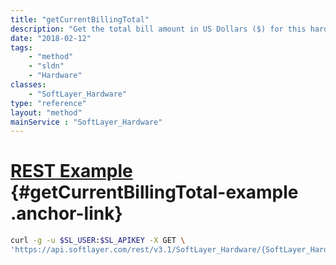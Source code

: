 ```yaml
---
title: "getCurrentBillingTotal"
description: "Get the total bill amount in US Dollars ($) for this hardware in the current billing period. This includes all bandwidth used up to the point the method is called on the hardware. "
date: "2018-02-12"
tags:
    - "method"
    - "sldn"
    - "Hardware"
classes:
    - "SoftLayer_Hardware"
type: "reference"
layout: "method"
mainService : "SoftLayer_Hardware"
---
```


# [REST Example](#getCurrentBillingTotal-example) <a href="/article/rest/"><i class="fas fa-question"></i></a> {#getCurrentBillingTotal-example .anchor-link} 
```bash
curl -g -u $SL_USER:$SL_APIKEY -X GET \
'https://api.softlayer.com/rest/v3.1/SoftLayer_Hardware/{SoftLayer_HardwareID}/getCurrentBillingTotal'
```
